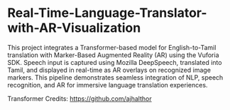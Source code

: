 # Real-Time-Language-Translator-with-AR-Visualization
This project integrates a Transformer-based model for English-to-Tamil translation with Marker-Based Augmented Reality (AR) using the Vuforia SDK. Speech input is captured using Mozilla DeepSpeech, translated into Tamil, and displayed in real-time as AR overlays on recognized image markers. This pipeline demonstrates seamless integration of NLP, speech recognition, and AR for immersive language translation experiences.

Transformer Credits: https://github.com/ajhalthor
